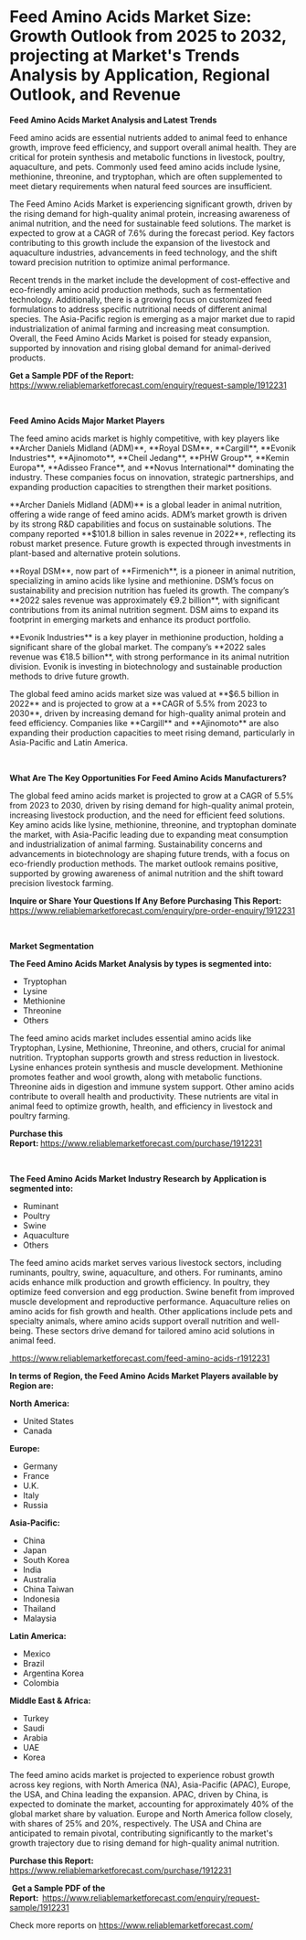 <p><h1>Feed Amino Acids Market Size: Growth Outlook from 2025 to 2032, projecting at Market's Trends Analysis by Application, Regional Outlook, and Revenue</h1></p><p><strong>Feed Amino Acids Market Analysis and Latest Trends</strong></p>
<p><p>Feed amino acids are essential nutrients added to animal feed to enhance growth, improve feed efficiency, and support overall animal health. They are critical for protein synthesis and metabolic functions in livestock, poultry, aquaculture, and pets. Commonly used feed amino acids include lysine, methionine, threonine, and tryptophan, which are often supplemented to meet dietary requirements when natural feed sources are insufficient.</p><p>The Feed Amino Acids Market is experiencing significant growth, driven by the rising demand for high-quality animal protein, increasing awareness of animal nutrition, and the need for sustainable feed solutions. The market is expected to grow at a CAGR of 7.6% during the forecast period. Key factors contributing to this growth include the expansion of the livestock and aquaculture industries, advancements in feed technology, and the shift toward precision nutrition to optimize animal performance.</p><p>Recent trends in the market include the development of cost-effective and eco-friendly amino acid production methods, such as fermentation technology. Additionally, there is a growing focus on customized feed formulations to address specific nutritional needs of different animal species. The Asia-Pacific region is emerging as a major market due to rapid industrialization of animal farming and increasing meat consumption. Overall, the Feed Amino Acids Market is poised for steady expansion, supported by innovation and rising global demand for animal-derived products.</p></p>
<p><strong>Get a Sample PDF of the Report:&nbsp;</strong> <a href="https://www.reliablemarketforecast.com/enquiry/request-sample/1912231?utm_campaign=2117&utm_medium=2&utm_source=Github&utm_content=ia&utm_term=25012025&utm_id=feed-amino-acids">https://www.reliablemarketforecast.com/enquiry/request-sample/1912231</a></p>
<p>&nbsp;</p>
<p><strong>Feed Amino Acids Major Market Players</strong></p>
<p><p>The feed amino acids market is highly competitive, with key players like **Archer Daniels Midland (ADM)**, **Royal DSM**, **Cargill**, **Evonik Industries**, **Ajinomoto**, **Cheil Jedang**, **PHW Group**, **Kemin Europa**, **Adisseo France**, and **Novus International** dominating the industry. These companies focus on innovation, strategic partnerships, and expanding production capacities to strengthen their market positions.</p><p>**Archer Daniels Midland (ADM)** is a global leader in animal nutrition, offering a wide range of feed amino acids. ADM’s market growth is driven by its strong R&D capabilities and focus on sustainable solutions. The company reported **$101.8 billion in sales revenue in 2022**, reflecting its robust market presence. Future growth is expected through investments in plant-based and alternative protein solutions.</p><p>**Royal DSM**, now part of **Firmenich**, is a pioneer in animal nutrition, specializing in amino acids like lysine and methionine. DSM’s focus on sustainability and precision nutrition has fueled its growth. The company’s **2022 sales revenue was approximately €9.2 billion**, with significant contributions from its animal nutrition segment. DSM aims to expand its footprint in emerging markets and enhance its product portfolio.</p><p>**Evonik Industries** is a key player in methionine production, holding a significant share of the global market. The company’s **2022 sales revenue was €18.5 billion**, with strong performance in its animal nutrition division. Evonik is investing in biotechnology and sustainable production methods to drive future growth.</p><p>The global feed amino acids market size was valued at **$6.5 billion in 2022** and is projected to grow at a **CAGR of 5.5% from 2023 to 2030**, driven by increasing demand for high-quality animal protein and feed efficiency. Companies like **Cargill** and **Ajinomoto** are also expanding their production capacities to meet rising demand, particularly in Asia-Pacific and Latin America.</p></p>
<p>&nbsp;</p>
<p><strong>What Are The Key Opportunities For Feed Amino Acids Manufacturers?</strong></p>
<p><p>The global feed amino acids market is projected to grow at a CAGR of 5.5% from 2023 to 2030, driven by rising demand for high-quality animal protein, increasing livestock production, and the need for efficient feed solutions. Key amino acids like lysine, methionine, threonine, and tryptophan dominate the market, with Asia-Pacific leading due to expanding meat consumption and industrialization of animal farming. Sustainability concerns and advancements in biotechnology are shaping future trends, with a focus on eco-friendly production methods. The market outlook remains positive, supported by growing awareness of animal nutrition and the shift toward precision livestock farming.</p></p>
<p><strong>Inquire or Share Your Questions If Any Before Purchasing This Report:</strong> <a href="https://www.reliablemarketforecast.com/enquiry/pre-order-enquiry/1912231?utm_campaign=2117&utm_medium=2&utm_source=Github&utm_content=ia&utm_term=25012025&utm_id=feed-amino-acids">https://www.reliablemarketforecast.com/enquiry/pre-order-enquiry/1912231</a></p>
<p>&nbsp;</p>
<p><strong>Market Segmentation</strong></p>
<p><strong>The Feed Amino Acids Market Analysis by types is segmented into:</strong></p>
<p><ul><li>Tryptophan</li><li>Lysine</li><li>Methionine</li><li>Threonine</li><li>Others</li></ul></p>
<p><p>The feed amino acids market includes essential amino acids like Tryptophan, Lysine, Methionine, Threonine, and others, crucial for animal nutrition. Tryptophan supports growth and stress reduction in livestock. Lysine enhances protein synthesis and muscle development. Methionine promotes feather and wool growth, along with metabolic functions. Threonine aids in digestion and immune system support. Other amino acids contribute to overall health and productivity. These nutrients are vital in animal feed to optimize growth, health, and efficiency in livestock and poultry farming.</p></p>
<p><strong>Purchase this Report:&nbsp;</strong><a href="https://www.reliablemarketforecast.com/purchase/1912231?utm_campaign=2117&utm_medium=2&utm_source=Github&utm_content=ia&utm_term=25012025&utm_id=feed-amino-acids">https://www.reliablemarketforecast.com/purchase/1912231</a></p>
<p>&nbsp;</p>
<p><strong>The Feed Amino Acids Market Industry Research by Application is segmented into:</strong></p>
<p><ul><li>Ruminant</li><li>Poultry</li><li>Swine</li><li>Aquaculture</li><li>Others</li></ul></p>
<p><p>The feed amino acids market serves various livestock sectors, including ruminants, poultry, swine, aquaculture, and others. For ruminants, amino acids enhance milk production and growth efficiency. In poultry, they optimize feed conversion and egg production. Swine benefit from improved muscle development and reproductive performance. Aquaculture relies on amino acids for fish growth and health. Other applications include pets and specialty animals, where amino acids support overall nutrition and well-being. These sectors drive demand for tailored amino acid solutions in animal feed.</p></p>
<p><a href="https://www.reliablemarketforecast.com/feed-amino-acids-r1912231?utm_campaign=2117&utm_medium=2&utm_source=Github&utm_content=ia&utm_term=25012025&utm_id=feed-amino-acids">&nbsp;https://www.reliablemarketforecast.com/feed-amino-acids-r1912231</a></p>
<p><strong>In terms of Region, the Feed Amino Acids Market Players available by Region are:</strong></p>
<p>
    <p> <strong> North America: </strong>
        <ul>
            <li>United States</li>
            <li>Canada</li>
        </ul>
        </p> 
    <p> <strong> Europe: </strong>
        <ul>
            <li>Germany</li>
            <li>France</li>
            <li>U.K.</li>
            <li>Italy</li>
            <li>Russia</li>
        </ul>
        </p> 
    <p> <strong> Asia-Pacific: </strong>
        <ul>
            <li>China</li>
            <li>Japan</li>
            <li>South Korea</li>
            <li>India</li>
            <li>Australia</li>
            <li>China Taiwan</li>
            <li>Indonesia</li>
            <li>Thailand</li>
            <li>Malaysia</li>
        </ul>
        </p> 
    <p> <strong> Latin America: </strong>
        <ul>
            <li>Mexico</li>
            <li>Brazil</li>
            <li>Argentina Korea</li>
            <li>Colombia</li>
        </ul>
        </p> 
    <p> <strong> Middle East & Africa: </strong>
        <ul>
            <li>Turkey</li>
            <li>Saudi</li>
            <li>Arabia</li>
            <li>UAE</li>
            <li>Korea</li>
        </ul>
    </p>
    </p>
<p><p>The feed amino acids market is projected to experience robust growth across key regions, with North America (NA), Asia-Pacific (APAC), Europe, the USA, and China leading the expansion. APAC, driven by China, is expected to dominate the market, accounting for approximately 40% of the global market share by valuation. Europe and North America follow closely, with shares of 25% and 20%, respectively. The USA and China are anticipated to remain pivotal, contributing significantly to the market's growth trajectory due to rising demand for high-quality animal nutrition.</p></p>
<p><strong>Purchase this Report: </strong><a href="https://www.reliablemarketforecast.com/purchase/1912231?utm_campaign=2117&utm_medium=2&utm_source=Github&utm_content=ia&utm_term=25012025&utm_id=feed-amino-acids">https://www.reliablemarketforecast.com/purchase/1912231</a></p>
<p>&nbsp;<strong>Get a Sample PDF of the Report:&nbsp;&nbsp;</strong><a href="https://www.reliablemarketforecast.com/enquiry/request-sample/1912231?utm_campaign=2117&utm_medium=2&utm_source=Github&utm_content=ia&utm_term=25012025&utm_id=feed-amino-acids">https://www.reliablemarketforecast.com/enquiry/request-sample/1912231</a></p>
<p><strong></strong></p>
<p>Check more reports on <a href="https://www.reliablemarketforecast.com/?utm_campaign=2117&utm_medium=2&utm_source=Github&utm_content=ia&utm_term=25012025&utm_id=feed-amino-acids">https://www.reliablemarketforecast.com/</a></p>